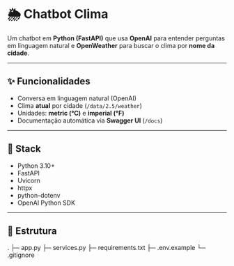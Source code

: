 # 🌦️ Chatbot Clima

Um chatbot em **Python (FastAPI)** que usa **OpenAI** para entender perguntas em linguagem natural e **OpenWeather** para buscar o clima por **nome da cidade**.

---

## ✨ Funcionalidades
- Conversa em linguagem natural (OpenAI)
- Clima **atual** por cidade (`/data/2.5/weather`)
- Unidades: **metric (°C)** e **imperial (°F)**
- Documentação automática via **Swagger UI** (`/docs`)

---

## 🧱 Stack
- Python 3.10+
- FastAPI
- Uvicorn
- httpx
- python-dotenv
- OpenAI Python SDK

---

## 📁 Estrutura
.
├─ app.py
├─ services.py
├─ requirements.txt
├─ .env.example
└─ .gitignore
